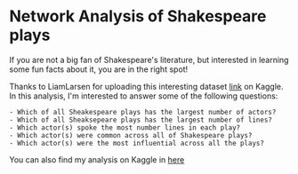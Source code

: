 
# Network Analysis of Shakespeare plays

If you are not a big fan of Shakespeare's literature, but interested in learning some fun facts about it, you are in the right spot!


Thanks to LiamLarsen for uploading this interesting dataset [link](https://www.kaggle.com/kingburrito666/shakespeare-plays) on Kaggle. In this analysis, I'm interested to answer some of the following questions:

    - Which of all Sheakespeare plays has the largest number of actors?
    - Which of all Sheaksepeare plays has the largest number of lines?
    - Which actor(s) spoke the most number lines in each play?
    - Which actor(s) were common across all of Shakespeare plays?
    - Which actor(s) were the most influential across all the plays?

You can also find my analysis on Kaggle in [here](https://www.kaggle.com/mallaham/d/kingburrito666/shakespeare-plays/network-analysis-of-shakespeare-plays)



